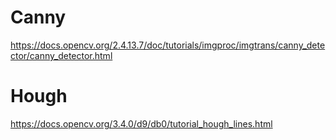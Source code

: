 

# Canny
https://docs.opencv.org/2.4.13.7/doc/tutorials/imgproc/imgtrans/canny_detector/canny_detector.html

# Hough
https://docs.opencv.org/3.4.0/d9/db0/tutorial_hough_lines.html

